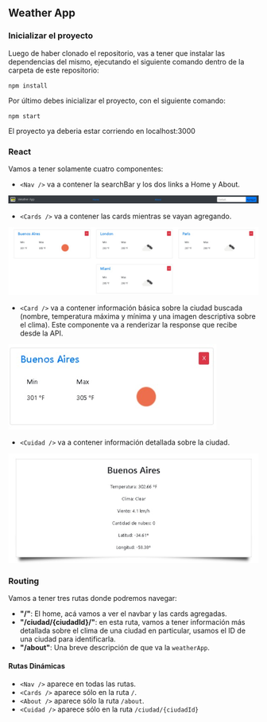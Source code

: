 ## Weather App


### Inicializar el proyecto

Luego de haber clonado el repositorio, vas a tener que instalar las dependencias del mismo, ejecutando el siguiente comando dentro de la carpeta de este repositorio: 

```
npm install
```

Por último debes inicializar el proyecto, con el siguiente comando:

```
npm start
```

El proyecto ya deberia estar corriendo en localhost:3000


### React 

Vamos a tener solamente cuatro componentes: 
  - `<Nav />` va a contener la searchBar y los dos links a Home y About. 
  
  
  ![](https://github.com/Slisandro/AppWeather/blob/master/img-screen/nav.jpg)
  
  
  - `<Cards />` va a contener las cards mientras se vayan agregando.
  
  
  ![](https://github.com/Slisandro/AppWeather/blob/master/img-screen/cards.jpg)
  
  
  - `<Card />` va a contener información básica sobre la ciudad buscada (nombre, temperatura máxima y mínima y una imagen descriptiva sobre el clima). Este componente va a renderizar la response que recibe desde la API.
  
  
  ![](https://github.com/Slisandro/AppWeather/blob/master/img-screen/card.jpg)
  
  
  - `<Cuidad />` va a contener información detallada sobre la ciudad.
  
  
  ![](https://github.com/Slisandro/AppWeather/blob/master/img-screen/ciudad.jpg)
  

### Routing


Vamos a tener tres rutas donde podremos navegar:
 - **"/"**: El home, acá vamos a ver el navbar y las cards agregadas.
 - **"/ciudad/{ciudadId}/"**: en esta ruta, vamos a tener información más detallada sobre el clima de una ciudad en particular, usamos el ID de una ciudad para identificarla.
 - **"/about"**: Una breve descripción de que va la `weatherApp`.


#### Rutas Dinámicas

- `<Nav />` aparece en todas las rutas.
- `<Cards />` aparece sólo en la ruta `/`.
- `<About />` aparece sólo la ruta `/about`.
- `<Cuidad />` aparece sólo en la ruta `/ciudad/{ciudadId}`
